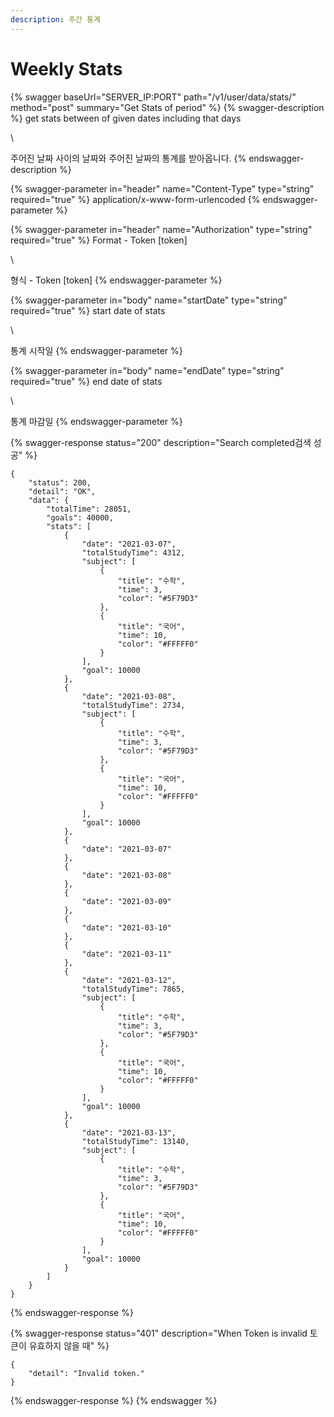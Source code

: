 ```yaml
---
description: 주간 통계
---
```


# Weekly Stats

{% swagger baseUrl="SERVER_IP:PORT" path="/v1/user/data/stats/" method="post" summary="Get Stats of period" %}
{% swagger-description %}
get stats between of given dates including that days

\


주어진 날짜 사이의 날짜와 주어진 날짜의 통계를 받아옵니다.
{% endswagger-description %}

{% swagger-parameter in="header" name="Content-Type" type="string" required="true" %}
application/x-www-form-urlencoded
{% endswagger-parameter %}

{% swagger-parameter in="header" name="Authorization" type="string" required="true" %}
Format - Token [token]

\


형식 - Token [token]
{% endswagger-parameter %}

{% swagger-parameter in="body" name="startDate" type="string" required="true" %}
start date of stats

\


통계 시작일
{% endswagger-parameter %}

{% swagger-parameter in="body" name="endDate" type="string" required="true" %}
end date of stats

\


통계 마감일
{% endswagger-parameter %}

{% swagger-response status="200" description="Search completed검색 성공" %}
```
{
    "status": 200,
    "detail": "OK",
    "data": {
        "totalTime": 28051,
        "goals": 40000,
        "stats": [
            {
                "date": "2021-03-07",
                "totalStudyTime": 4312,
                "subject": [
                    {
                        "title": "수학",
                        "time": 3,
                        "color": "#5F79D3"
                    },
                    {
                        "title": "국어",
                        "time": 10,
                        "color": "#FFFFF0"
                    }
                ],
                "goal": 10000
            },
            {
                "date": "2021-03-08",
                "totalStudyTime": 2734,
                "subject": [
                    {
                        "title": "수학",
                        "time": 3,
                        "color": "#5F79D3"
                    },
                    {
                        "title": "국어",
                        "time": 10,
                        "color": "#FFFFF0"
                    }
                ],
                "goal": 10000
            },
            {
                "date": "2021-03-07"
            },
            {
                "date": "2021-03-08"
            },
            {
                "date": "2021-03-09"
            },
            {
                "date": "2021-03-10"
            },
            {
                "date": "2021-03-11"
            },
            {            
                "date": "2021-03-12",
                "totalStudyTime": 7865,
                "subject": [
                    {
                        "title": "수학",
                        "time": 3,
                        "color": "#5F79D3"
                    },
                    {
                        "title": "국어",
                        "time": 10,
                        "color": "#FFFFF0"
                    }
                ],
                "goal": 10000
            },
            {
                "date": "2021-03-13",
                "totalStudyTime": 13140,
                "subject": [
                    {
                        "title": "수학",
                        "time": 3,
                        "color": "#5F79D3"
                    },
                    {
                        "title": "국어",
                        "time": 10,
                        "color": "#FFFFF0"
                    }
                ],
                "goal": 10000
            }
        ]
    }
}
```
{% endswagger-response %}

{% swagger-response status="401" description="When Token is invalid
토큰이 유효하지 않을 때" %}
```
{
    "detail": "Invalid token."
}
```
{% endswagger-response %}
{% endswagger %}
